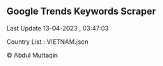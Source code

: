 

## Google Trends Keywords Scraper 
 
Last Update 13-04-2023 , 03:47:03

Country List :
VIETNAM.json



© Abdul Muttaqin 
